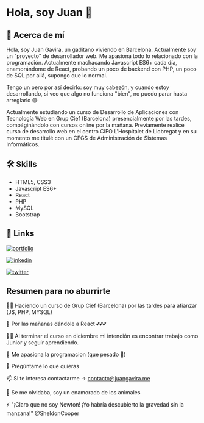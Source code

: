 # Hola, soy Juan 🐸


## 🚀 Acerca de mí

Hola, soy Juan Gavira, un gaditano viviendo en Barcelona. Actualmente soy un "proyecto" de 
desarrollador web. Me apasiona todo lo relacionado con la programación. Actualmente machacando 
Javascript ES6+ cada día, enamorándome de React, probando un poco de backend con PHP, un poco de 
SQL por allá, supongo que lo normal.

Tengo un pero por así decirlo: soy muy cabezón, y cuando estoy desarrollando, si veo que algo 
no funciona "bien", no puedo parar hasta arreglarlo 😅

Actualmente estudiando un curso de Desarrollo de Aplicaciones con Tecnología Web en Grup Cief 
(Barcelona) presencialmente por las tardes, compáginándolo con cursos online por la mañana. Previamente 
realicé curso de desarrollo web en el centro CIFO L'Hospitalet de Llobregat y en su momento me titulé 
con un CFGS de Administración de Sistemas Informáticos.

## 🛠 Skills

- HTML5, CSS3
- Javascript ES6+
- React
- PHP
- MySQL
- Bootstrap


## 🔗 Links
[![portfolio](https://img.shields.io/badge/my_portfolio-000?style=for-the-badge&logo=ko-fi&logoColor=white)](https://www.juangavira.me/)

[![linkedin](https://img.shields.io/badge/linkedin-0A66C2?style=for-the-badge&logo=linkedin&logoColor=white)](https://www.linkedin.com/in/juan-gavira-763786242/)

[![twitter](https://img.shields.io/badge/twitter-1DA1F2?style=for-the-badge&logo=twitter&logoColor=white)](https://twitter.com/juangaviraweb/)


## Resumen para no aburrirte

👩‍💻 Haciendo un curso de Grup Cief (Barcelona) por las tardes para afianzar (JS, PHP, MYSQL)

🧠 Por las mañanas dándole a React 💕💕💕

👯‍♀️ Al terminar el curso en diciembre mi intención es encontrar trabajo como Junior y seguir aprendiendo.

🤔 Me apasiona la programacion (que pesado 🦥)

💬 Pregúntame lo que quieras

📫 Si te interesa contactarme -> contacto@juangavira.me

🐶 Se me olvidaba, soy un enamorado de los animales

⚡️ "¡Claro que no soy Newton! ¡Yo habría descubierto la gravedad sin la manzana!" @SheldonCooper

